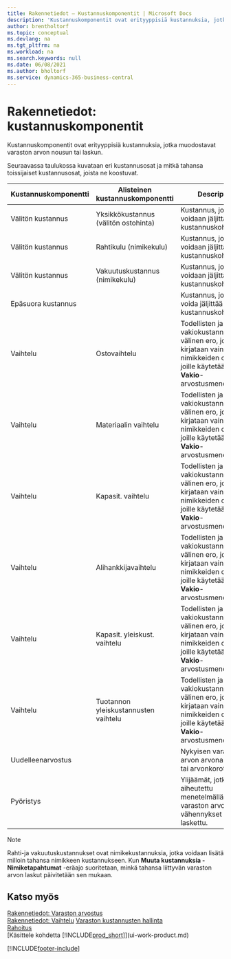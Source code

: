 ```yaml
---
title: Rakennetiedot – Kustannuskomponentit | Microsoft Docs
description: 'Kustannuskomponentit ovat erityyppisiä kustannuksia, jotka muodostavat varaston arvon kasvun tai vähennyksen.'
author: brentholtorf
ms.topic: conceptual
ms.devlang: na
ms.tgt_pltfrm: na
ms.workload: na
ms.search.keywords: null
ms.date: 06/08/2021
ms.author: bholtorf
ms.service: dynamics-365-business-central
---
```

# Rakennetiedot: kustannuskomponentit
Kustannuskomponentit ovat erityyppisiä kustannuksia, jotka muodostavat varaston arvon nousun tai laskun.  

 Seuraavassa taulukossa kuvataan eri kustannusosat ja mitkä tahansa toissijaiset kustannusosat, joista ne koostuvat.  

|Kustannuskomponentti|Alisteinen kustannuskomponentti|Description|  
|--------------------|--------------------------------|---------------------------------------|  
|Välitön kustannus|Yksikkökustannus (välitön ostohinta)|Kustannus, joka voidaan jäljittää kustannuskohteeseen.|  
|Välitön kustannus|Rahtikulu (nimikekulu)|Kustannus, joka voidaan jäljittää kustannuskohteeseen.|  
|Välitön kustannus|Vakuutuskustannus (nimikekulu)|Kustannus, joka voidaan jäljittää kustannuskohteeseen.|  
|Epäsuora kustannus||Kustannus, jota ei voida jäljittää kustannuskohteeseen.|  
|Vaihtelu|Ostovaihtelu|Todellisten ja vakiokustannusten välinen ero, joka kirjataan vain niiden nimikkeiden osalta, joille käytetään **Vakio**-arvostusmenetelmää.|  
|Vaihtelu|Materiaalin vaihtelu|Todellisten ja vakiokustannusten välinen ero, joka kirjataan vain niiden nimikkeiden osalta, joille käytetään **Vakio**-arvostusmenetelmää.|  
|Vaihtelu|Kapasit. vaihtelu|Todellisten ja vakiokustannusten välinen ero, joka kirjataan vain niiden nimikkeiden osalta, joille käytetään **Vakio**-arvostusmenetelmää.|  
|Vaihtelu|Alihankkijavaihtelu|Todellisten ja vakiokustannusten välinen ero, joka kirjataan vain niiden nimikkeiden osalta, joille käytetään **Vakio**-arvostusmenetelmää.|  
|Vaihtelu|Kapasit. yleiskust. vaihtelu|Todellisten ja vakiokustannusten välinen ero, joka kirjataan vain niiden nimikkeiden osalta, joille käytetään **Vakio**-arvostusmenetelmää.|  
|Vaihtelu|Tuotannon yleiskustannusten vaihtelu|Todellisten ja vakiokustannusten välinen ero, joka kirjataan vain niiden nimikkeiden osalta, joille käytetään **Vakio**-arvostusmenetelmää.|  
|Uudelleenarvostus||Nykyisen varaston arvon arvonalennus tai arvonkorotus.|  
|Pyöristys||Ylijäämät, jotka on aiheutettu menetelmällä, jossa varaston arvostuksen vähennykset on laskettu.|  

> [!NOTE]  
>  Rahti-ja vakuutuskustannukset ovat nimikekustannuksia, jotka voidaan lisätä milloin tahansa nimikkeen kustannukseen. Kun **Muuta kustannuksia - Nimiketapahtumat** -eräajo suoritetaan, minkä tahansa liittyvän varaston arvon laskut päivitetään sen mukaan.  

## Katso myös  
 [Rakennetiedot: Varaston arvostus](design-details-inventory-costing.md)   
 [Rakennetiedot: Vaihtelu](design-details-variance.md) [Varaston kustannusten hallinta](finance-manage-inventory-costs.md)  
 [Rahoitus](finance.md)  
 [Käsittele kohdetta [!INCLUDE[prod_short](includes/prod_short.md)]](ui-work-product.md)  


[!INCLUDE[footer-include](includes/footer-banner.md)]